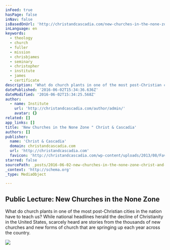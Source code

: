 ```yaml
---
inFeed: true
hasPage: false
inNav: false
isBasedOnUrl: 'http://christandcascadia.com/new-churches-in-the-none-zone/'
inLanguage: en
keywords:
  - theology
  - church
  - fuller
  - mission
  - chrisbjames
  - seminary
  - christopher
  - institute
  - james
  - certificate
description: 'What do church plants in one of the most post-Christian cities in the nation have to teach us? While national headlines herald the decline of Christianity in the United States, scarcely heard are stories from the thousands of new churches and new forms of church that are springing up each year across the country.'
datePublished: '2016-06-02T15:34:36.636Z'
dateModified: '2016-06-02T15:34:25.568Z'
author:
  - name: Institute
    url: 'http://christandcascadia.com/author/admin/'
    avatar: {}
related: []
app_links: []
title: 'New Churches in the None Zone " Christ & Cascadia'
authors: []
publisher:
  name: 'Christ & Cascadia'
  domain: christandcascadia.com
  url: 'http://christandcascadia.com'
  favicon: 'http://christandcascadia.com/wp-content/uploads/2013/08/Favicon-Blue-tree-Cascadia_2-logos-21.jpg'
starred: false
sourcePath: _posts/2016-06-02-new-churches-in-the-none-zone-christ-and-cascadia.md
_context: 'http://schema.org'
_type: MediaObject

---
```

<article style=""><h1>Public Lecture: New Churches in the None Zone</h1><p>What do church plants in one of the most post-Christian cities in the nation have to teach us? While national headlines herald the decline of Christianity in the United States, scarcely heard are stories from the thousands of new churches and new forms of church that are springing up each year across the country.</p><img src="https://s3-us-west-2.amazonaws.com/the-grid-img/p/e42a0ba99c6a8f228faa964e9435bdbff16e5fcb.jpg" /></article>
